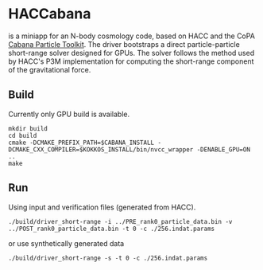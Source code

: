 # HACCabana
is a miniapp for an N-body cosmology code, based on HACC and the CoPA [Cabana Particle Toolkit](https://github.com/ECP-copa/Cabana). The driver bootstraps a direct particle-particle short-range solver designed for GPUs. The solver follows the method used by HACC's P3M implementation for computing the short-range component of the gravitational force.

## Build
Currently only GPU build is available.
```
mkdir build
cd build
cmake -DCMAKE_PREFIX_PATH=$CABANA_INSTALL -DCMAKE_CXX_COMPILER=$KOKKOS_INSTALL/bin/nvcc_wrapper -DENABLE_GPU=ON ..
make
```

## Run
Using input and verification files (generated from HACC).

``./build/driver_short-range -i ../PRE_rank0_particle_data.bin -v ../POST_rank0_particle_data.bin -t 0 -c ./256.indat.params``

or use synthetically generated data

``./build/driver_short-range -s -t 0 -c ./256.indat.params``
